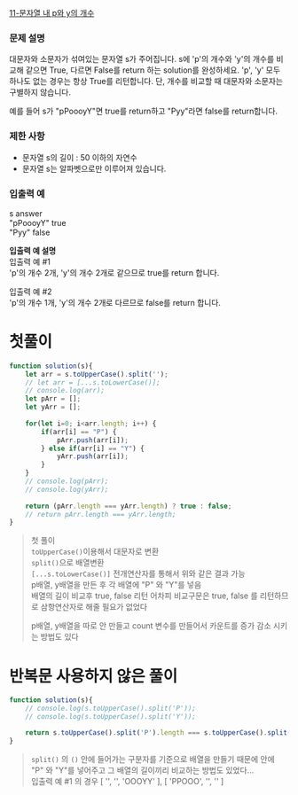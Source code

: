 [11-문자열 내 p와 y의 개수](../codes/11문자열_내_p와_y의_개수.js)  
### 문제 설명
대문자와 소문자가 섞여있는 문자열 s가 주어집니다. s에 'p'의 개수와 'y'의 개수를 비교해 같으면 True, 다르면 False를 return 하는 solution를 완성하세요. 'p', 'y' 모두 하나도 없는 경우는 항상 True를 리턴합니다. 단, 개수를 비교할 때 대문자와 소문자는 구별하지 않습니다.  

예를 들어 s가 "pPoooyY"면 true를 return하고 "Pyy"라면 false를 return합니다.   

### 제한 사항  
- 문자열 s의 길이 : 50 이하의 자연수  
- 문자열 s는 알파벳으로만 이루어져 있습니다.  

### 입출력 예   
s	answer  
"pPoooyY"	true  
"Pyy"	false  

**입출력 예 설명**  
입출력 예 #1  
'p'의 개수 2개, 'y'의 개수 2개로 같으므로 true를 return 합니다.  

입출력 예 #2  
'p'의 개수 1개, 'y'의 개수 2개로 다르므로 false를 return 합니다.  

# 첫풀이
```jsx
function solution(s){
    let arr = s.toUpperCase().split('');
    // let arr = [...s.toLowerCase()];
    // console.log(arr);
    let pArr = [];
    let yArr = [];
    
    for(let i=0; i<arr.length; i++) {
        if(arr[i] == "P") {
            pArr.push(arr[i]);
        } else if(arr[i] == "Y") {
            yArr.push(arr[i]);
        }
    }
    // console.log(pArr);
    // console.log(yArr);
    
    return (pArr.length === yArr.length) ? true : false;
    // return pArr.length === yArr.length;
}
```
> 첫 풀이  
> `toUpperCase()`이용해서 대문자로 변환  
> `split()`으로 배열변환  
> `[...s.toLowerCase()]` 전개연산자를 통해서 위와 같은 결과 가능  
> p배열, y배열을 만든 후 각 배열에 "P" 와 "Y"를 넣음  
> 배열의 길이 비교후 true, false 리턴
> 어차피 비교구문은 true, false 를 리턴하므로 삼항연산자로 해줄 필요가 없었다  
> 
> p배열, y배열을 따로 안 만들고 count 변수를 만들어서 카운트를 증가 감소 시키는 방법도 있다  

# 반복문 사용하지 않은 풀이
```jsx
function solution(s){
    // console.log(s.toUpperCase().split('P'));
    // console.log(s.toUpperCase().split('Y'));

    return s.toUpperCase().split('P').length === s.toUpperCase().split('Y').length;
}
```
> `split()` 의 `()` 안에 들어가는 구분자를 기준으로 배열을 만들기 때문에 안에 "P" 와 "Y"를 넣어주고 그 배열의 길이끼리 비교하는 방법도 있었다...  
> 입출력 예 #1 의 경우 [ '', '', 'OOOYY' ], [ 'PPOOO', '', '' ]  
